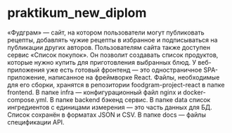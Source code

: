 # praktikum_new_diplom
«Фудграм» — сайт, на котором пользователи могут публиковать рецепты, добавлять чужие рецепты в избранное и подписываться на публикации других авторов. Пользователям сайта также доступен сервис «Список покупок». Он позволит создавать список продуктов, которые нужно купить для приготовления выбранных блюд.
У веб-приложения уже есть готовый фронтенд — это одностраничное SPA-приложение, написанное на фреймворке React. Файлы, необходимые для его сборки, хранятся в репозитории foodgram-project-react в папке frontend.
    В папке infra — конфигурационный файл nginx и docker-compose.yml.
    В папке backend бэкенд сервис.
    В папке data список ингредиентов с единицами измерения — это часть данных для БД. Список сохранён в форматах JSON и CSV.
    В папке docs — файлы спецификации API.
